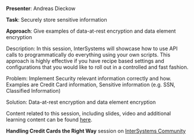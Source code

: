 **Presenter**: Andreas Dieckow

**Task**: Securely store sensitive information

**Approach**: Give examples of data-at-rest encryption and data element encryption
 

Description: In this session, InterSystems will showcase how to use API calls to programmatically do everything using your own scripts. This approach is highly effective if you have recipe based settings and configurations that you would like to roll out in a controlled and fast fashion.

Problem: Implement Security relevant information correctly and how. Examples are Credit Card information, Sensitive information (e.g. SSN, Classified Information)

Solution: Data-at-rest encryption and data element encryption

 

Content related to this session, including slides, video and additional learning content can be found [here](https://beta.learning.intersystems.com/course/view.php?id=56).

**Handling Credit Cards the Right Way** session on [InterSystems Community](https://community.intersystems.com/post/global-summit-2016-handling-credit-cards-right-way)
